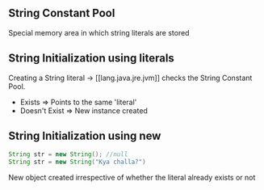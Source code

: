 
## String Constant Pool

Special memory area in which string literals are stored


## String Initialization using literals

Creating a String literal → [[lang.java.jre.jvm]] checks the String Constant Pool.
  
- Exists => Points to the same 'literal'
- Doesn't Exist => New instance created

## String Initialization using new

```java
String str = new String(); //null
String str = new String("Kya challa?")
```

New object created irrespective of whether the literal already exists or not
